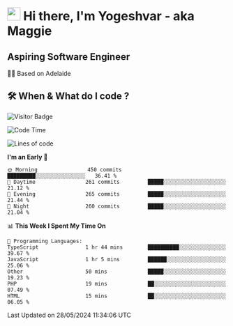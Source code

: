 <h1><img src="https://emojis.slackmojis.com/emojis/images/1531849430/4246/blob-sunglasses.gif?1531849430" width="30"/> Hi there, I'm Yogeshvar - aka Maggie</h1>

## Aspiring Software Engineer
🏂🏻  Based on Adelaide 

## 🛠 When & What do I code ?  

![Visitor Badge](https://visitor-badge.feriirawann.repl.co?username=yogeshvar&repo=yogeshvar&label=Visitors&style=plastic&color=%23457BFF&contentType=svg)

<!--START_SECTION:waka-->
![Code Time](http://img.shields.io/badge/Code%20Time-2%2C901%20hrs%2037%20mins-blue)

![Lines of code](https://img.shields.io/badge/From%20Hello%20World%20I%27ve%20Written-4.2%20million%20lines%20of%20code-blue)

**I'm an Early 🐤** 

```text
🌞 Morning                450 commits         █████████░░░░░░░░░░░░░░░░   36.41 % 
🌆 Daytime                261 commits         █████░░░░░░░░░░░░░░░░░░░░   21.12 % 
🌃 Evening                265 commits         █████░░░░░░░░░░░░░░░░░░░░   21.44 % 
🌙 Night                  260 commits         █████░░░░░░░░░░░░░░░░░░░░   21.04 % 
```


📊 **This Week I Spent My Time On** 

```text
💬 Programming Languages: 
TypeScript               1 hr 44 mins        ██████████░░░░░░░░░░░░░░░   39.67 % 
JavaScript               1 hr 5 mins         ██████░░░░░░░░░░░░░░░░░░░   25.06 % 
Other                    50 mins             █████░░░░░░░░░░░░░░░░░░░░   19.23 % 
PHP                      19 mins             ██░░░░░░░░░░░░░░░░░░░░░░░   07.49 % 
HTML                     15 mins             ██░░░░░░░░░░░░░░░░░░░░░░░   06.05 % 
```


 Last Updated on 28/05/2024 11:34:06 UTC
<!--END_SECTION:waka-->
